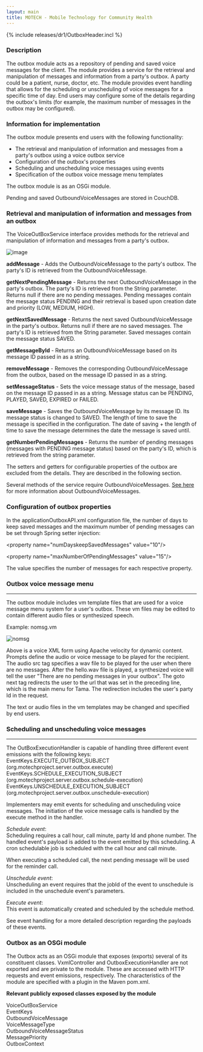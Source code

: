 ```yaml
---
layout: main
title: MOTECH - Mobile Technology for Community Health
---
```


{% include releases/dr1/OutboxHeader.incl %}

### Description
The outbox module acts as a repository of pending and saved voice messages for the client. The module provides a service for the retrieval and manipulation of messages and information from a party's outbox. A party could be a patient, nurse, doctor, etc. The module provides event handling that allows for the scheduling or unscheduling of voice messages for a specific time of day. End users may configure some of the details regarding the outbox's limits (for example, the maximum number of messages in the outbox may be configured).

### Information for implementation

The outbox module presents end users with the following functionality:

* The retrieval and manipulation of information and messages from a party's outbox using a voice outbox service
* Configuration of the outbox's properties
* Scheduling and unscheduling voice messages using events
* Specification of the outbox voice message menu templates

The outbox module is as an OSGi module.  

Pending and saved OutboundVoiceMessages are stored in CouchDB.  


### Retrieval and manipulation of information and messages from an outbox

The VoiceOutBoxService interface provides methods for the retrieval and manipulation of information and messages from a party's outbox.

![image](http://motechdocumentation.wikispaces.com/file/view/voiceoutboxservice.png/257036328/voiceoutboxservice.png)

**addMessage** - Adds the OutboundVoiceMessage to the party's outbox. The party's ID is retrieved from the OutboundVoiceMessage.

**getNextPendingMessage** - Returns the next OutboundVoiceMessage in the party's outbox. The party's ID is retrieved from the String parameter. Returns null if there are no pending messages. Pending messages contain the message status PENDING and their retrieval is based upon creation date and priority (LOW, MEDIUM, HIGH).

**getNextSavedMessage** - Returns the next saved OutboundVoiceMessage in the party's outbox. Returns null if there are no saved messages. The party's ID is retrieved from the String parameter. Saved messages contain the message status SAVED.

**getMessageById** - Returns an OutboundVoiceMessage based on its message ID passed in as a string.

**removeMessage** - Removes the corresponding OutboundVoiceMessage from the outbox, based on the message ID passed in as a string.

**setMessageStatus** - Sets the voice message status of the message, based on the message ID passed in as a string. Message status can be PENDING, PLAYED, SAVED, EXPIRED or FAILED.

**saveMessage** - Saves the OutboundVoiceMessage by its message ID. Its message status is changed to SAVED. The length of time to save the message is specified in the configuration. The date of saving + the length of time to save the message determines the date the message is saved until.

**getNumberPendingMessages** - Returns the number of pending messages (messages with PENDING message status) based on the party's ID, which is retrieved from the string parameter.

The setters and getters for configurable properties of the outbox are excluded from the details. They are described in the following section.

Several methods of the service require OutboundVoiceMessages. [See here](https://github.com/motech/MOTECH/wiki/Outbox-Voice-Messages) for more information about OutboundVoiceMessages.



### Configuration of outbox properties

In the applicationOutboxAPI.xml configuration file, the number of days to keep saved messages and the maximum number of pending messages can be set through Spring setter injection:

\<property name="numDayskeepSavedMessages" value="10"/>

\<property name="maxNumberOfPendingMessages" value="15"/>

The value specifies the number of messages for each respective property.

### Outbox voice message menu

***

The outbox module includes vm template files that are used for a voice message menu system for a user's outbox. These vm files may be edited to contain different audio files or synthesized speech.

Example: nomsg.vm

![nomsg](http://motechdocumentation.wikispaces.com/file/view/vm.PNG/258749224/vm.PNG)


Above is a voice XML form using Apache velocity for dynamic content. Prompts define the audio or voice message to be played for the recipient. The audio src tag specifies a wav file to be played for the user when there are no messages. After the hello.wav file is played, a synthesized voice will tell the user "There are no pending messages in your outbox". The goto next tag redirects the user to the url that was set in the preceding line, which is the main menu for Tama. The redirection includes the user's party Id in the request.

The text or audio files in the vm templates may be changed and specified by end users.


### Scheduling and unscheduling voice messages

***

The OutBoxExecutionHandler is capable of handling three different event emissions with the following keys:  
EventKeys.EXECUTE_OUTBOX_SUBJECT (org.motechproject.server.outbox.execute)  
EventKeys.SCHEDULE_EXECUTION_SUBJECT (org.motechproject.server.outbox.schedule-execution)  
EventKeys.UNSCHEDULE_EXECUTION_SUBJECT (org.motechproject.server.outbox.unschedule-execution)  

Implementers may emit events for scheduling and unscheduling voice messages. The initiation of the voice message calls is handled by the execute method in the handler.  

_Schedule event_:  
Scheduling requires a call hour, call minute, party Id and phone number. The handled event's payload is added to the event emitted by this scheduling. A cron schedulable job is scheduled with the call hour and call minute.  

When executing a scheduled call, the next pending message will be used for the reminder call.

_Unschedule event_:  
Unscheduling an event requires that the jobId of the event to unschedule is included in the unschedule event's parameters.  

_Execute event_:  
This event is automatically created and scheduled by the schedule method.  

See event handling for a more detailed description regarding the payloads of these events.

### Outbox as an OSGi module

The Outbox acts as an OSGi module that exposes (exports) several of its constituent classes. VxmlController and OutboxExecutionHandler are not exported and are private to the module. These are accessed with HTTP requests and event emissions, respectively. The characteristics of the module are specified with a plugin in the Maven pom.xml.  

**Relevant publicly exposed classes exposed by the module**

VoiceOutBoxService  
EventKeys  
OutboundVoiceMessage  
VoiceMessageType  
OutboundVoiceMessageStatus  
MessagePriority  
OutboxContext
